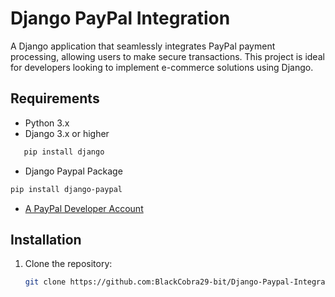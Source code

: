 # Django PayPal Integration

A Django application that seamlessly integrates PayPal payment processing, allowing users to make secure transactions. This project is ideal for developers looking to implement e-commerce solutions using Django.

## Requirements

- Python 3.x
- Django 3.x or higher
```bash
   pip install django
```
- Django Paypal Package
```bash
pip install django-paypal
```
- [A PayPal Developer Account](https://developer.paypal.com/dashboard/)

## Installation

1. Clone the repository:
   ```bash
   git clone https://github.com:BlackCobra29-bit/Django-Paypal-Integratio.git
